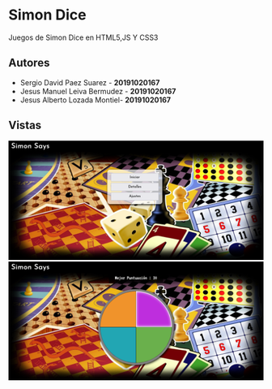 # Simon Dice

Juegos de Simon Dice en HTML5,JS Y CSS3

## Autores

- Sergio David Paez Suarez - **20191020167**
- Jesus Manuel Leiva Bermudez - **20191020167**
- Jesus Alberto Lozada Montiel- **20191020167**

## Vistas

![menu](docs/index.png)
![menu](docs/main.png)
